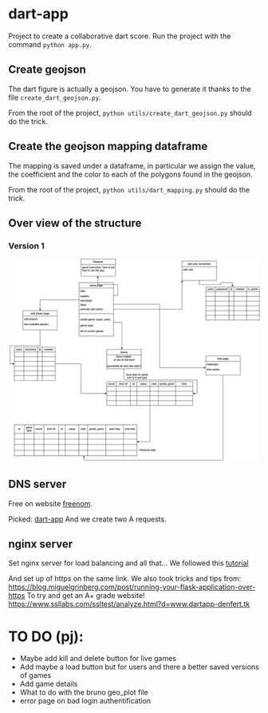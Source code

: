 # dart-app
Project to create a collaborative dart score.
Run the project with the command `python app.py`.

## Create geojson

The dart figure is actually a geojson.
You have to generate it thanks to the file `create_dart_geojson.py`.

From the root of the project, `python utils/create_dart_geojson.py` should do the trick.

## Create the geojson mapping dataframe

The mapping is saved under a dataframe, in particular we assign the value, the coefficient and the color to each of the polygons found in the geojson.

From the root of the project, `python utils/dart_mapping.py` should do the trick.

## Over view of the structure
### Version 1
![Project overview, version 1.](ressources/images/dart_project.png "Title")


## DNS server

Free on website [freenom](https://www.freenom.com/en/index.html?lang=en).

Picked: [dart-app](www.dartapp-denfert.tk)
And we create two A requests.

## nginx server
Set nginx server for load balancing and all that...
We followed this [tutorial](https://www.digitalocean.com/community/tutorials/how-to-serve-flask-applications-with-gunicorn-and-nginx-on-ubuntu-18-04)

And set up of https on the same link.
We also took tricks and tips from:
https://blog.miguelgrinberg.com/post/running-your-flask-application-over-https
To try and get an A+ grade website! 
https://www.ssllabs.com/ssltest/analyze.html?d=www.dartapp-denfert.tk

# TO DO (pj):
- Maybe add kill and delete button for live games
- Add maybe a load button but for users and there a better saved versions of games
- Add game details
- What to do with the bruno geo_plot file
- error page on bad login authentification